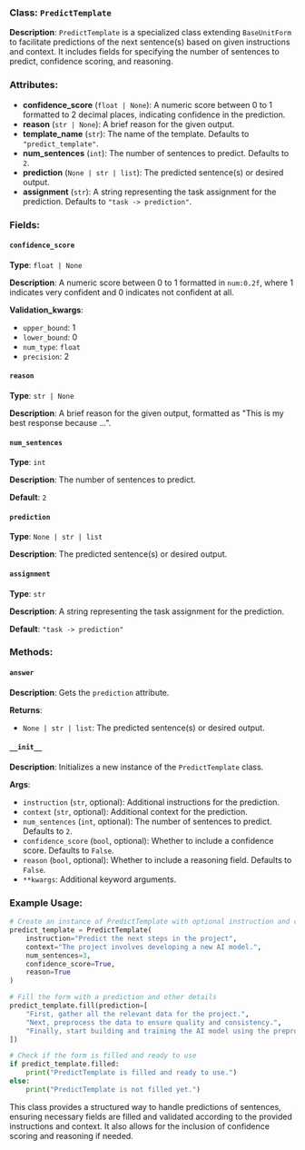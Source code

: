 
### Class: `PredictTemplate`

**Description**:
`PredictTemplate` is a specialized class extending `BaseUnitForm` to facilitate predictions of the next sentence(s) based on given instructions and context. It includes fields for specifying the number of sentences to predict, confidence scoring, and reasoning.

### Attributes:

- **confidence_score** (`float | None`): A numeric score between 0 to 1 formatted to 2 decimal places, indicating confidence in the prediction.
- **reason** (`str | None`): A brief reason for the given output.
- **template_name** (`str`): The name of the template. Defaults to `"predict_template"`.
- **num_sentences** (`int`): The number of sentences to predict. Defaults to `2`.
- **prediction** (`None | str | list`): The predicted sentence(s) or desired output.
- **assignment** (`str`): A string representing the task assignment for the prediction. Defaults to `"task -> prediction"`.

### Fields:

#### `confidence_score`

**Type**: `float | None`

**Description**:
A numeric score between 0 to 1 formatted in `num:0.2f`, where 1 indicates very confident and 0 indicates not confident at all.

**Validation_kwargs**:
- `upper_bound`: 1
- `lower_bound`: 0
- `num_type`: `float`
- `precision`: 2

#### `reason`

**Type**: `str | None`

**Description**:
A brief reason for the given output, formatted as "This is my best response because ...".

#### `num_sentences`

**Type**: `int`

**Description**:
The number of sentences to predict.

**Default**: `2`

#### `prediction`

**Type**: `None | str | list`

**Description**:
The predicted sentence(s) or desired output.

#### `assignment`

**Type**: `str`

**Description**:
A string representing the task assignment for the prediction.

**Default**: `"task -> prediction"`

### Methods:

#### `answer`

**Description**:
Gets the `prediction` attribute.

**Returns**:
- `None | str | list`: The predicted sentence(s) or desired output.

#### `__init__`

**Description**:
Initializes a new instance of the `PredictTemplate` class.

**Args**:
- `instruction` (`str`, optional): Additional instructions for the prediction.
- `context` (`str`, optional): Additional context for the prediction.
- `num_sentences` (`int`, optional): The number of sentences to predict. Defaults to `2`.
- `confidence_score` (`bool`, optional): Whether to include a confidence score. Defaults to `False`.
- `reason` (`bool`, optional): Whether to include a reasoning field. Defaults to `False`.
- `**kwargs`: Additional keyword arguments.

### Example Usage:

```python
# Create an instance of PredictTemplate with optional instruction and context
predict_template = PredictTemplate(
    instruction="Predict the next steps in the project",
    context="The project involves developing a new AI model.",
    num_sentences=3,
    confidence_score=True,
    reason=True
)

# Fill the form with a prediction and other details
predict_template.fill(prediction=[
    "First, gather all the relevant data for the project.",
    "Next, preprocess the data to ensure quality and consistency.",
    "Finally, start building and training the AI model using the preprocessed data."
])

# Check if the form is filled and ready to use
if predict_template.filled:
    print("PredictTemplate is filled and ready to use.")
else:
    print("PredictTemplate is not filled yet.")
```

This class provides a structured way to handle predictions of sentences, ensuring necessary fields are filled and validated according to the provided instructions and context. It also allows for the inclusion of confidence scoring and reasoning if needed.
